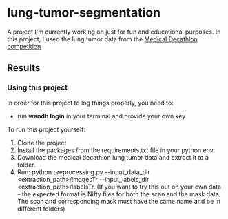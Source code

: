 # lung-tumor-segmentation

A project I'm currently working on just for fun and educational purposes.
In this project, I used the lung tumor data from the [Medical Decathlon competition]( https://drive.google.com/file/d/1I1LR7XjyEZ-VBQ-Xruh31V7xExMjlVvi/view?usp=sharing)

## Results
    
    
### Using this project

In order for this project to log things properly, you need to:
   - run **wandb login** in your terminal and provide your own key

To run this project yourself:
1. Clone the project
2. Install the packages from the requirements.txt file in your python env.
3. Download the medical decathlon lung tumor data and extract it to a folder.
4. Run: python preprocessing.py --input_data_dir <extraction_path>/imagesTr --input_labels_dir <extraction_path>/labelsTr.
(If you want to try this out on your own data - the expected format is Nifty files for both the scan and the mask data. The scan and corresponding mask must have the same name and be in different folders)